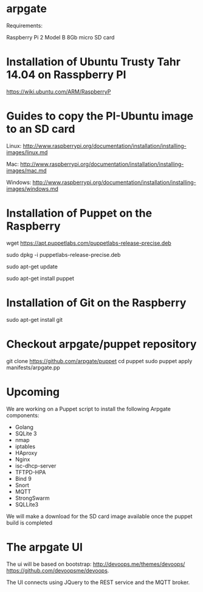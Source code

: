 # arpgate

Requirements:

Raspberry Pi 2 Model B
8Gb micro SD card

Installation of Ubuntu Trusty Tahr 14.04 on Rasspberry PI
=========================================================
 https://wiki.ubuntu.com/ARM/RaspberryP
 
Guides to copy the PI-Ubuntu image to an SD card
================================================
Linux: http://www.raspberrypi.org/documentation/installation/installing-images/linux.md

Mac: http://www.raspberrypi.org/documentation/installation/installing-images/mac.md

Windows: http://www.raspberrypi.org/documentation/installation/installing-images/windows.md


Installation of Puppet on the Raspberry
========================================
wget https://apt.puppetlabs.com/puppetlabs-release-precise.deb

sudo dpkg -i puppetlabs-release-precise.deb

sudo apt-get update

sudo apt-get install puppet

Installation of Git on the Raspberry
====================================
sudo apt-get install git

Checkout arpgate/puppet repository
==================================
git clone https://github.com/arpgate/puppet
cd puppet
sudo puppet apply manifests/arpgate.pp


Upcoming
========
We are working on a Puppet script to install the following Arpgate components:
- Golang
- SQLite 3  
- nmap
- iptables
- HAproxy
- Nginx
- isc-dhcp-server
- TFTPD-HPA
- Bind 9
- Snort
- MQTT
- StrongSwarm
- SQLLite3

We will make a download for the SD card image available once the puppet build is completed

The arpgate UI
==============

The ui will be based on bootstrap: http://devoops.me/themes/devoops/
https://github.com/devoopsme/devoops.

The UI connects using JQuery to the REST service and the MQTT broker.






